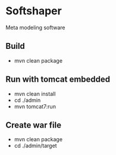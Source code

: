 # Softshaper

Meta modeling software
## Build

  - mvn clean package
## Run with tomcat embedded

  - mvn clean install 
  - cd ./admin 
  - mvn tomcat7:run 
 
 ## Create war file
   - mvn clean package
   - cd ./admin/target 
